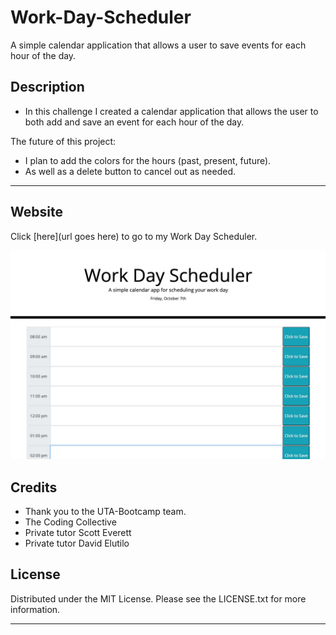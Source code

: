 # Work-Day-Scheduler
A simple calendar application that allows a user to save events for each hour of the day.


## Description
- In this challenge I created a calendar application that allows the user to both add and save 
an event for each hour of the day.

The future of this project:
- I plan to add the colors for the hours (past, present, future).
- As well as a delete button to cancel out as needed.

---
## Website 
Click [here](url goes here) to go to my Work Day Scheduler. 


![My Image](Assests/image-1.jpeg)


## Credits
- Thank you to the UTA-Bootcamp team.
- The Coding Collective
- Private tutor Scott Everett
- Private tutor David Elutilo

## License

Distributed under the MIT License. Please see the LICENSE.txt for more information.

---
